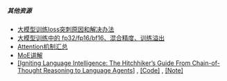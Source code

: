 ##### 其他资源

- [大模型训练loss突刺原因和解决办法](https://mp.weixin.qq.com/s/CYJLxux34V8mj35CH5Yfbw)
- [大模型训练中的 fp32/fp16/bf16、混合精度、训练溢出](https://mp.weixin.qq.com/s/bkZaPuU3jA1Shs46OvwlfA)
- [Attention机制汇总](https://mp.weixin.qq.com/s/t4ytOIuPx0799kkjFs5lbQ)
- [MoE讲解](https://mp.weixin.qq.com/s/I1D-mVQCseL4gW9sJLzY2w)
- [[Igniting Language Intelligence: The Hitchhiker’s Guide From Chain-of-Thought Reasoning to Language Agents]](https://arxiv.org/pdf/2311.11797.pdf) , [[Code]](https://github.com/Zoeyyao27/CoT-Igniting-Agent) , [[Note]](https://mp.weixin.qq.com/s/aYBrk3X-M32PdohLduCBNw)